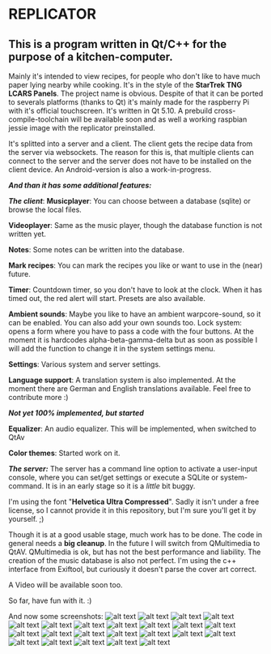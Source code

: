 # REPLICATOR

## This is a program written in Qt/C++ for the purpose of a kitchen-computer.
Mainly it's intended to view recipes, for people who don't like to have much paper lying nearby while cooking.
It's in the style of the **StarTrek TNG LCARS Panels**.
The project name is obvious.
Despite of that it can be ported to severals platforms (thanks to Qt) it's mainly made for the raspberry Pi with it's official touchscreen.
It's written in Qt 5.10. A prebuild cross-compile-toolchain will be available soon and as well a working raspbian jessie image with the replicator preinstalled.

It's splitted into a server and a client.
The client gets the recipe data from the server via websockets. The reason for this is, that multiple clients can connect to the server and the server does not have to be installed on the client device.
An Android-version is also a work-in-progress.

***And than it has some additional features:***

***The client***:
**Musicplayer**: You can choose between a database (sqlite) or browse the local files.

**Videoplayer**: Same as the music player, though the database function is not written yet.

**Notes**: Some notes can be written into the database.

**Mark recipes**: You can mark the recipes you like or want to use in the (near) future.

**Timer**: Countdown timer, so you don't have to look at the clock. When it has timed out, the red alert will start. Presets are also available.

**Ambient sounds**: Maybe you like to have an ambient warpcore-sound, so it can be enabled. You can also add your own sounds too.
Lock system: opens a form where you have to pass a code with the four buttons. At the moment it is hardcodes alpha-beta-gamma-delta but as soon as possible I will add the function to change it in the system settings menu.

**Settings**: Various system and server settings.

**Language support**: A translation system is also implemented. At the moment there are German and English translations available. Feel free to contribute more :)

***Not yet 100% implemented, but started***

**Equalizer**: An audio equalizer. This will be implemented, when switched to QtAv

**Color themes**: Started work on it. 


***The server:***
The server has a command line option to activate a user-input console, where you can set/get settings or execute a SQLite or system-command. It is in an early stage so it is a *little* bit buggy.

I'm using the font "**Helvetica Ultra Compressed**". Sadly it isn't under a free license, so I cannot provide it in this repository, but I'm sure you'll get it by yourself. ;)

Though it is at a good usable stage, much work has to be done. The code in general needs a **big cleanup**. In the future I will switch from QMultimedia to QtAV. QMultimedia is ok, but has not the best performance and liability. The creation of the music database is also not perfect. I'm using the c++ interface from Exiftool, but curiously it doesn't parse the cover art correct.

A Video will be available soon too.

So far, have fun with it. :)

And now some screenshots:
![alt text](https://raw.githubusercontent.com/din-a-testware/qt-replicator/master/screenshots/media_database1.png "Music Database Folders")
![alt text](https://raw.githubusercontent.com/din-a-testware/qt-replicator/master/screenshots/media_database2.png "Music Database Artists")
![alt text](https://raw.githubusercontent.com/din-a-testware/qt-replicator/master/screenshots/media_start.png "Media Tab")
![alt text](https://raw.githubusercontent.com/din-a-testware/qt-replicator/master/screenshots/music_player1.png "Music Player Details")
![alt text](https://raw.githubusercontent.com/din-a-testware/qt-replicator/master/screenshots/music_player_playlist.png "Music Player Playlist")
![alt text](https://raw.githubusercontent.com/din-a-testware/qt-replicator/master/screenshots/music_player_mode.png "Music Player Playback Mode")
![alt text](https://raw.githubusercontent.com/din-a-testware/qt-replicator/master/screenshots/media_database1.png "Music Database Folders")
![alt text](https://raw.githubusercontent.com/din-a-testware/qt-replicator/master/screenshots/notes.png "Notes")
![alt text](https://raw.githubusercontent.com/din-a-testware/qt-replicator/master/screenshots/recipe_read.png "The recipe itself")
![alt text](https://raw.githubusercontent.com/din-a-testware/qt-replicator/master/screenshots/recipe_search.png "Search recipe")
![alt text](https://raw.githubusercontent.com/din-a-testware/qt-replicator/master/screenshots/recipe_start.png "Recipe start with image")
![alt text](https://raw.githubusercontent.com/din-a-testware/qt-replicator/master/screenshots/serversettings.png "Server settings")
![alt text](https://raw.githubusercontent.com/din-a-testware/qt-replicator/master/screenshots/settings_1.png "Some settings")
![alt text](https://raw.githubusercontent.com/din-a-testware/qt-replicator/master/screenshots/settings_display.png "Display Settings")
![alt text](https://raw.githubusercontent.com/din-a-testware/qt-replicator/master/screenshots/system_ambient.png "Ambient sounds")
![alt text](https://raw.githubusercontent.com/din-a-testware/qt-replicator/master/screenshots/system_audio.png "Audio settings")
![alt text](https://raw.githubusercontent.com/din-a-testware/qt-replicator/master/screenshots/system_equalizer.png "Equalizer")
![alt text](https://raw.githubusercontent.com/din-a-testware/qt-replicator/master/screenshots/system_language.png "Language chooser")
![alt text](https://raw.githubusercontent.com/din-a-testware/qt-replicator/master/screenshots/system_locked.png "Lock screen")
![alt text](https://raw.githubusercontent.com/din-a-testware/qt-replicator/master/screenshots/system_network.png "Network interfaces")
![alt text](https://raw.githubusercontent.com/din-a-testware/qt-replicator/master/screenshots/system_run.png "System command")
![alt text](https://raw.githubusercontent.com/din-a-testware/qt-replicator/master/screenshots/system.png "System")
![alt text](https://raw.githubusercontent.com/din-a-testware/qt-replicator/master/screenshots/timer.png "Timer")

